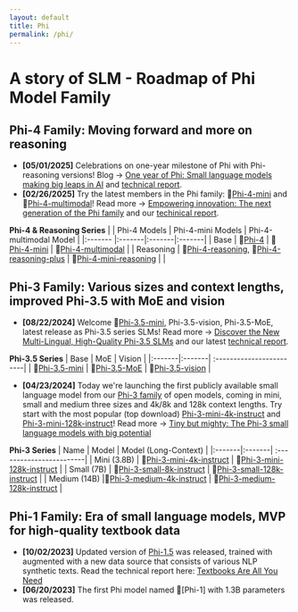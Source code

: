```yaml
---
layout: default
title: Phi
permalink: /phi/
---
```


# A story of SLM - Roadmap of Phi Model Family

## Phi-4 Family: Moving forward and more on reasoning
* **\[05/01/2025\]** Celebrations on one-year milestone of Phi with Phi-reasoning versions! Blog <span>&#8594;</span> [One year of Phi: Small language models making big leaps in AI](https://azure.microsoft.com/en-us/blog/one-year-of-phi-small-language-models-making-big-leaps-in-ai/) and [technical report](https://arxiv.org/abs/2504.21233). 
* **\[02/26/2025\]** Try the latest members in the Phi family: <span>&#x1F917;</span>[Phi-4-mini](https://huggingface.co/microsoft/Phi-4-mini-instruct) and <span>&#x1F917;</span>[Phi-4-multimodal](https://huggingface.co/microsoft/Phi-4-multimodal-instruct)! Read more <span>&#8594;</span> [Empowering innovation: The next generation of the Phi family](https://azure.microsoft.com/en-us/blog/empowering-innovation-the-next-generation-of-the-phi-family/) and our [techinical report](https://arxiv.org/abs/2503.01743).

**Phi-4 & Reasoning Series**
| | Phi-4 Models |  Phi-4-mini Models | Phi-4-multimodal Model |
|:------- |:-------|:-------|:-------|
| Base | <span>&#x1F917;</span>[Phi-4](https://huggingface.co/microsoft/phi-4) | <span>&#x1F917;</span>[Phi-4-mini](https://huggingface.co/microsoft/Phi-4-mini-instruct) | <span>&#x1F917;</span>[Phi-4-multimodal](https://huggingface.co/microsoft/Phi-4-multimodal-instruct) | 
| Reasoning | <span>&#x1F917;</span>[Phi-4-reasoning](https://huggingface.co/microsoft/Phi-4-reasoning),  <span>&#x1F917;</span>[Phi-4-reasoning-plus](https://huggingface.co/microsoft/Phi-4-reasoning-plus) |  <span>&#x1F917;</span>[Phi-4-mini-reasoning](https://huggingface.co/microsoft/Phi-4-mini-reasoning) |  |

## Phi-3 Family: Various sizes and context lengths, improved Phi-3.5 with MoE and vision
* **\[08/22/2024\]** Welcome <span>&#x1F917;</span>[Phi-3.5-mini](https://huggingface.co/microsoft/Phi-3.5-mini-instruct), Phi-3.5-vision, Phi-3.5-MoE, latest release as Phi-3.5 series SLMs! Read more <span>&#8594;</span> [Discover the New Multi-Lingual, High-Quality Phi-3.5 SLMs](https://techcommunity.microsoft.com/blog/azure-ai-services-blog/discover-the-new-multi-lingual-high-quality-phi-3-5-slms/4225280) and our latest [technical report](https://export.arxiv.org/abs/2404.14219).

**Phi-3.5 Series**
| Base |  MoE  |     Vision |
|:-------|:-------| :------------------------|
| <span>&#x1F917;</span>[Phi-3.5-mini](https://huggingface.co/microsoft/Phi-3.5-mini-instruct) | <span>&#x1F917;</span>[Phi-3.5-MoE](https://huggingface.co/microsoft/Phi-3.5-MoE-instruct) | <span>&#x1F917;</span>[Phi-3.5-vision](https://huggingface.co/microsoft/Phi-3.5-vision-instruct) |

* **\[04/23/2024\]** Today we're launching the first publicly available small language model from our [Phi-3 family](https://huggingface.co/collections/microsoft/phi-3-6626e15e9585a200d2d761e3) of open models, coming in mini, small and medium three sizes and 4k/8k and 128k context lengths. Try start with the most popular (top download) [Phi-3-mini-4k-instruct](https://huggingface.co/microsoft/Phi-3-mini-4k-instruct) and [Phi-3-mini-128k-instruct](https://huggingface.co/microsoft/Phi-3-mini-128k-instruct)! Read more <span>&#8594;</span> [Tiny but mighty: The Phi-3 small language models with big potential](https://news.microsoft.com/source/features/ai/the-phi-3-small-language-models-with-big-potential/?ocid=FY24_soc_omc_br_li_Phi3)

**Phi-3 Series**
| Name |  Model  |           Model (Long-Context) |
|:-------|:-------| :------------------------|
| Mini (3.8B) | <span>&#x1F917;</span>[Phi-3-mini-4k-instruct](https://huggingface.co/microsoft/Phi-3-mini-4k-instruct) | <span>&#x1F917;</span>[Phi-3-mini-128k-instruct](https://huggingface.co/microsoft/Phi-3-mini-128k-instruct) | 
| Small (7B) | <span>&#x1F917;</span>[Phi-3-small-8k-instruct](https://huggingface.co/microsoft/Phi-3-small-8k-instruct) | <span>&#x1F917;</span>[Phi-3-small-128k-instruct](https://huggingface.co/microsoft/Phi-3-small-128k-instruct) | 
| Medium (14B) |<span>&#x1F917;</span>[Phi-3-medium-4k-instruct](https://huggingface.co/microsoft/Phi-3-medium-4k-instruct)  | <span>&#x1F917;</span>[Phi-3-medium-128k-instruct](https://huggingface.co/microsoft/Phi-3-medium-128k-instruct) | 

## Phi-1 Family: Era of small language models, MVP for high-quality textbook data
* **\[10/02/2023\]** Updated version of [Phi-1.5](https://huggingface.co/microsoft/phi-1_5) was released, trained with augmented with a new data source that consists of various NLP synthetic texts. Read the technical report here: [Textbooks Are All You Need](https://arxiv.org/abs/2306.11644)
* **\[06/20/2023\]** The first Phi model named <span>&#x1F917;</span>[Phi-1] with 1.3B parameters was released. 
